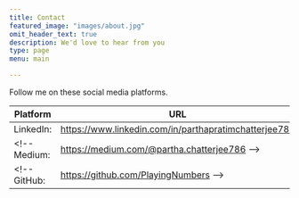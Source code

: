 ```yaml
---
title: Contact
featured_image: "images/about.jpg"
omit_header_text: true
description: We'd love to hear from you
type: page
menu: main

---
```


Follow me on these social media platforms.

Platform |	URL
---|---
LinkedIn:|	https://www.linkedin.com/in/parthapratimchatterjee786
<!-- Medium:|	https://medium.com/@partha.chatterjee786 -->
<!-- GitHub:|	https://github.com/PlayingNumbers -->
